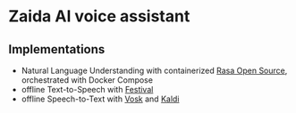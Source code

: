 # Zaida AI voice assistant

## Implementations

- Natural Language Understanding with containerized [Rasa Open Source](https://github.com/RasaHQ/rasa), orchestrated with Docker Compose
- offline Text-to-Speech with [Festival](http://festvox.org/festival/)
- offline Speech-to-Text with [Vosk](https://github.com/alphacep/vosk-api) and
  [Kaldi](https://github.com/kaldi-asr/kaldi)

